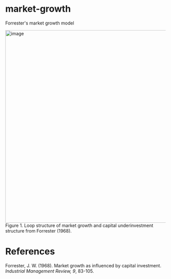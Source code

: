 # market-growth
Forrester's market growth model 


<img width="604" alt="image" src="https://github.com/user-attachments/assets/8bc6e177-29a1-4b7b-860f-5956d2b05151">
Figure 1. Loop structure of market growth and capital underinvestment structure from Forrester (1968). 


# References
Forrester, J. W. (1968). Market growth as influenced by capital investment. *Industrial Management Review, 9*, 83-105. 



